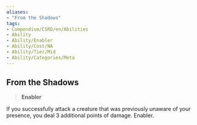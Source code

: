 ```yaml
---
aliases:
- "From the Shadows"
tags:
- Compendium/CSRD/en/Abilities
- Ability
- Ability/Enabler
- Ability/Cost/NA
- Ability/Tier/Mid
- Ability/Categories/Meta
---
```


  
## From the Shadows  
>**Enabler**
  
If you successfully attack a creature that was previously unaware of your presence, you deal 3 additional points of damage. Enabler.
